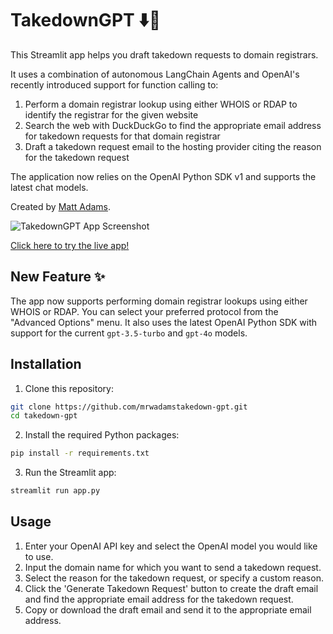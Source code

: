 # TakedownGPT ⬇️🤖

This Streamlit app helps you draft takedown requests to domain registrars.

It uses a combination of autonomous LangChain Agents and OpenAI's recently introduced support for function calling to:

1. Perform a domain registrar lookup using either WHOIS or RDAP to identify the registrar for the given website
2. Search the web with DuckDuckGo to find the appropriate email address for takedown requests for that domain registrar
3. Draft a takedown request email to the hosting provider citing the reason for the takedown request

The application now relies on the OpenAI Python SDK v1 and supports the latest chat models.

Created by [Matt Adams](https://www.linkedin.com/in/matthewrwadams/).

![TakedownGPT App Screenshot](screenshot.jpg)

[Click here to try the live app!](https://takedowngpt.streamlit.app)

## New Feature ✨
The app now supports performing domain registrar lookups using either WHOIS or RDAP. You can select your preferred protocol from the "Advanced Options" menu. It also uses the latest OpenAI Python SDK with support for the current `gpt-3.5-turbo` and `gpt-4o` models.

## Installation

1. Clone this repository:

```bash
git clone https://github.com/mrwadamstakedown-gpt.git
cd takedown-gpt
```

2. Install the required Python packages:

```bash
pip install -r requirements.txt
```

3. Run the Streamlit app:

```bash
streamlit run app.py
```

## Usage

1. Enter your OpenAI API key and select the OpenAI model you would like to use.
2. Input the domain name for which you want to send a takedown request.
3. Select the reason for the takedown request, or specify a custom reason.
4. Click the 'Generate Takedown Request' button to create the draft email and find the appropriate email address for the takedown request.
5. Copy or download the draft email and send it to the appropriate email address.